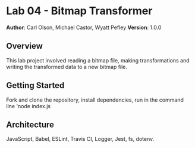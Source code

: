 # Lab 04 - Bitmap Transformer
**Author**: Carl Olson, Michael Castor, Wyatt Pefley
**Version**: 1.0.0 

## Overview
This lab project involved reading a bitmap file, making transformations and writing the transformed data to a new bitmap file.

## Getting Started
Fork and clone the repository, install dependencies, run in the command line 'node index.js <inputFilePath> <outputFilePath> <transformationMethod>

## Architecture
JavaScript, Babel, ESLint, Travis CI, Logger, Jest, fs, dotenv.